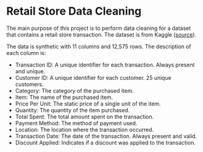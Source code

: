 # Retail Store Data Cleaning

The main purpose of this project is to perform data cleaning for a dataset that contains a retail store transaction. The dataset is from Kaggle ([source]('https://www.kaggle.com/datasets/ahmedmohamed2003/retail-store-sales-dirty-for-data-cleaning/data')).

The data is synthetic with 11 columns and 12,575 rows. The description of each column is:

- Transaction ID: A unique identifier for each transaction. Always present and unique.
- Customer ID: A unique identifier for each customer. 25 unique customers.
- Category: The category of the purchased item.
- Item: The name of the purchased item.
- Price Per Unit: The static price of a single unit of the item.
- Quantity: The quantity of the item purchased.
- Total Spent: The total amount spent on the transaction.
- Payment Method: The method of payment used.
- Location: The location where the transaction occurred.
- Transaction Date: The date of the transaction. Always present and valid.
- Discount Applied: Indicates if a discount was applied to the transaction.

